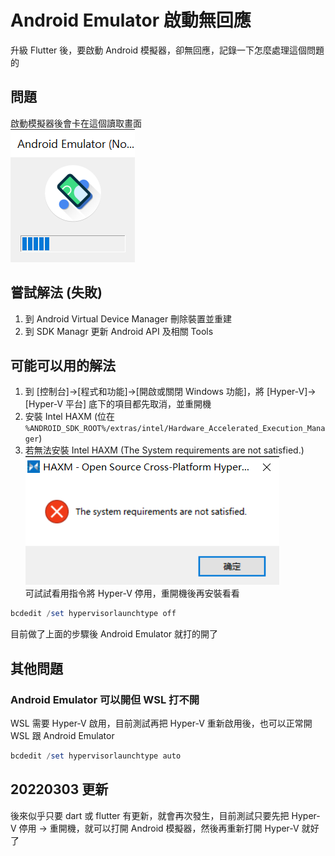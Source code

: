 # Android Emulator 啟動無回應


升級 Flutter 後，要啟動 Android 模擬器，卻無回應，記錄一下怎麼處理這個問題的

<!--more-->

## 問題
啟動模擬器後會卡在這個讀取畫面  
![no response](no-response.png)

## 嘗試解法 (失敗)
1. 到 Android Virtual Device Manager 刪除裝置並重建
2. 到 SDK Managr 更新 Android API 及相關 Tools

## 可能可以用的解法
1. 到 [控制台]->[程式和功能]->[開啟或關閉 Windows 功能]，將 [Hyper-V]->[Hyper-V 平台] 底下的項目都先取消，並重開機
2. 安裝 Intel HAXM (位在 `%ANDROID_SDK_ROOT%/extras/intel/Hardware_Accelerated_Execution_Manager`)
3. 若無法安裝 Intel HAXM (The System requirements are not satisfied.)  
![HAXM Error](haxm-error.png)  
可試試看用指令將 Hyper-V 停用，重開機後再安裝看看

```powershell
bcdedit /set hypervisorlaunchtype off
```

目前做了上面的步驟後 Android Emulator 就打的開了

## 其他問題
### Android Emulator 可以開但 WSL 打不開
WSL 需要 Hyper-V 啟用，目前測試再把 Hyper-V 重新啟用後，也可以正常開 WSL 跟 Android Emulator

```powershell
bcdedit /set hypervisorlaunchtype auto
```

## 20220303 更新
後來似乎只要 dart 或 flutter 有更新，就會再次發生，目前測試只要先把 Hyper-V 停用 -> 重開機，就可以打開 Android 模擬器，然後再重新打開 Hyper-V 就好了


